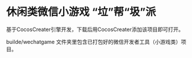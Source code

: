 # 休闲类微信小游戏 “垃”帮“圾”派
基于CocosCreater引擎开发，下载后用CocosCreater添加该项目即可打开。

builde/wechatgame 文件夹里包含已打包好的微信开发者工具（小游戏类）项目。
